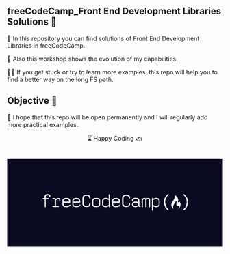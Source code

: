 

## freeCodeCamp_Front End Development Libraries Solutions 🌄

🌲 In this repository you can find solutions of Front End Development Libraries in freeCodeCamp. 

🔗 Also this workshop shows the evolution of my capabilities.

👨‍💻 If you get stuck or try to learn more examples, this repo will help you to find a better way on the long FS path.

## Objective 🎯 

🏇 I hope that this repo will be open permanently and I will regularly add more practical examples.


<center> ⌛ Happy Coding  ✍ </center>
<br>
<br>

<img src="./FreeCodeCamp_logo.png" align="left" alt="desktop_version">

